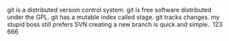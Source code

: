 git is a distributed version control system.
git is free software distributed under the GPL.
git has a mutable index called stage.
git tracks changes.
my stupid boss still prefers SVN
creating a new branch is quick and simple..
123
666
